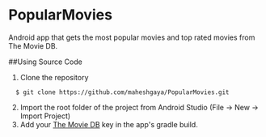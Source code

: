 # PopularMovies
Android app that gets the most popular movies and top rated movies from The Movie DB.

##Using Source Code
1. Clone the repository

  ```
    $ git clone https://github.com/maheshgaya/PopularMovies.git
  ```
2. Import the root folder of the project from Android Studio (File -> New -> Import Project)
3. Add your [The Movie DB](https://www.themoviedb.org/) key in the app's gradle build.
